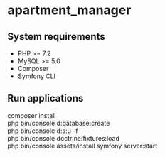 # apartment_manager

## System requirements
* PHP >= 7.2
* MySQL >= 5.0
* Composer
* Symfony CLI

## Run applications
composer install\
php bin/console d:database:create\
php bin/console d:s:u -f\
php bin/console doctrine:fixtures:load\
php bin/console assets/install
symfony server:start
